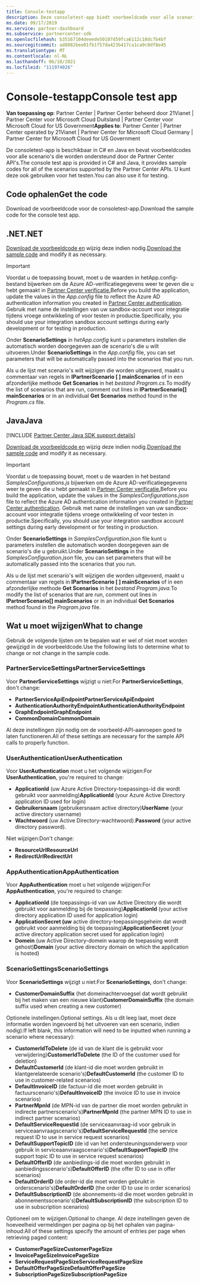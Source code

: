 ```yaml
---
title: Console-testapp
description: Deze consoletest-app biedt voorbeeldcode voor alle scenario's die worden ondersteund door Partner Center API's. U kunt deze ook gebruiken voor het testen.
ms.date: 09/17/2019
ms.service: partner-dashboard
ms.subservice: partnercenter-sdk
ms.openlocfilehash: b35167104deeede50107d59fca6112c10dc7b4bf
ms.sourcegitcommit: ad8082bee01fb1f57da423b417ca1ca9c0df8e45
ms.translationtype: MT
ms.contentlocale: nl-NL
ms.lasthandoff: 06/10/2021
ms.locfileid: "111974026"
---
```

# <a name="console-test-app"></a><span data-ttu-id="30eb1-104">Console-testapp</span><span class="sxs-lookup"><span data-stu-id="30eb1-104">Console test app</span></span>

<span data-ttu-id="30eb1-105">**Van toepassing op**: Partner Center | Partner Center beheerd door 21Vianet | Partner Center voor Microsoft Cloud Duitsland | Partner Center voor Microsoft Cloud for US Government</span><span class="sxs-lookup"><span data-stu-id="30eb1-105">**Applies to**: Partner Center | Partner Center operated by 21Vianet | Partner Center for Microsoft Cloud Germany | Partner Center for Microsoft Cloud for US Government</span></span>

<span data-ttu-id="30eb1-106">De consoletest-app is beschikbaar in C# en Java en bevat voorbeeldcodes voor alle scenario's die worden ondersteund door de Partner Center API's.</span><span class="sxs-lookup"><span data-stu-id="30eb1-106">The console test app is provided in C# and Java, it provides sample codes for all of the scenarios supported by the Partner Center APIs.</span></span> <span data-ttu-id="30eb1-107">U kunt deze ook gebruiken voor het testen.</span><span class="sxs-lookup"><span data-stu-id="30eb1-107">You can also use it for testing.</span></span>

## <a name="get-the-code"></a><span data-ttu-id="30eb1-108">Code ophalen</span><span class="sxs-lookup"><span data-stu-id="30eb1-108">Get the code</span></span>

<span data-ttu-id="30eb1-109">Download de voorbeeldcode voor de consoletest-app.</span><span class="sxs-lookup"><span data-stu-id="30eb1-109">Download the sample code for the console test app.</span></span>

## <a name="net"></a><span data-ttu-id="30eb1-110">.NET</span><span class="sxs-lookup"><span data-stu-id="30eb1-110">.NET</span></span>

<span data-ttu-id="30eb1-111">[Download de voorbeeldcode en](https://go.microsoft.com/fwlink/p/?LinkId=746682) wijzig deze indien nodig.</span><span class="sxs-lookup"><span data-stu-id="30eb1-111">[Download the sample code](https://go.microsoft.com/fwlink/p/?LinkId=746682) and modify it as necessary.</span></span>

> [!IMPORTANT]
> <span data-ttu-id="30eb1-112">Voordat u de toepassing bouwt,  moet u de waarden in hetApp.config-bestand bijwerken om de Azure AD-verificatiegegevens weer te geven die u hebt gemaakt in [Partner Center verificatie.](partner-center-authentication.md)</span><span class="sxs-lookup"><span data-stu-id="30eb1-112">Before you build the application, update the values in the *App.config* file to reflect the Azure AD authentication information you created in [Partner Center authentication](partner-center-authentication.md).</span></span> <span data-ttu-id="30eb1-113">Gebruik met name de instellingen van uw sandbox-account voor integratie tijdens vroege ontwikkeling of voor testen in productie.</span><span class="sxs-lookup"><span data-stu-id="30eb1-113">Specifically, you should use your integration sandbox account settings during early development or for testing in production.</span></span>

<span data-ttu-id="30eb1-114">Onder **ScenarioSettings** in *hetApp.config* kunt u parameters instellen die automatisch worden doorgegeven aan de scenario's die u wilt uitvoeren.</span><span class="sxs-lookup"><span data-stu-id="30eb1-114">Under **ScenarioSettings** in the *App.config* file, you can set parameters that will be automatically passed into the scenarios that you run.</span></span>

<span data-ttu-id="30eb1-115">Als u de lijst met scenario's wilt wijzigen die worden uitgevoerd, maakt u commentaar van regels in **IPartnerScenario \[ \] mainScenarios** of in een afzonderlijke methode **Get Scenarios** in het *bestand Program.cs.*</span><span class="sxs-lookup"><span data-stu-id="30eb1-115">To modify the list of scenarios that are run, comment out lines in **IPartnerScenario\[\] mainScenarios** or in an individual **Get Scenarios** method found in the *Program.cs* file.</span></span>

## <a name="java"></a><span data-ttu-id="30eb1-116">Java</span><span class="sxs-lookup"><span data-stu-id="30eb1-116">Java</span></span>

[!INCLUDE [Partner Center Java SDK support details](../includes/java-sdk-support.md)]

<span data-ttu-id="30eb1-117">[Download de voorbeeldcode en](https://go.microsoft.com/fwlink/p/?LinkId=2026887) wijzig deze indien nodig.</span><span class="sxs-lookup"><span data-stu-id="30eb1-117">[Download the sample code](https://go.microsoft.com/fwlink/p/?LinkId=2026887) and modify it as necessary.</span></span>

> [!IMPORTANT]
> <span data-ttu-id="30eb1-118">Voordat u de toepassing bouwt, moet u de waarden in het bestand *SamplesConfigurations.js* bijwerken om de Azure AD-verificatiegegevens weer te geven die u hebt gemaakt in [Partner Center verificatie.](partner-center-authentication.md)</span><span class="sxs-lookup"><span data-stu-id="30eb1-118">Before you build the application, update the values in the *SamplesConfigurations.json* file to reflect the Azure AD authentication information you created in [Partner Center authentication](partner-center-authentication.md).</span></span> <span data-ttu-id="30eb1-119">Gebruik met name de instellingen van uw sandbox-account voor integratie tijdens vroege ontwikkeling of voor testen in productie.</span><span class="sxs-lookup"><span data-stu-id="30eb1-119">Specifically, you should use your integration sandbox account settings during early development or for testing in production.</span></span>

<span data-ttu-id="30eb1-120">Onder **ScenarioSettings** in *SamplesConfiguration.json* file kunt u parameters instellen die automatisch worden doorgegeven aan de scenario's die u gebruikt.</span><span class="sxs-lookup"><span data-stu-id="30eb1-120">Under **ScenarioSettings** in the *SamplesConfiguration.json* file, you can set parameters that will be automatically passed into the scenarios that you run.</span></span>

<span data-ttu-id="30eb1-121">Als u de lijst met scenario's wilt wijzigen die worden uitgevoerd, maakt u commentaar van regels in **IPartnerScenario \[ \] mainScenarios** of in een afzonderlijke methode **Get Scenarios** in het *bestand Program.java.*</span><span class="sxs-lookup"><span data-stu-id="30eb1-121">To modify the list of scenarios that are run, comment out lines in **IPartnerScenario\[\] mainScenarios** or in an individual **Get Scenarios** method found in the *Program.java* file.</span></span>

## <a name="what-to-change"></a><span data-ttu-id="30eb1-122">Wat u moet wijzigen</span><span class="sxs-lookup"><span data-stu-id="30eb1-122">What to change</span></span>

<span data-ttu-id="30eb1-123">Gebruik de volgende lijsten om te bepalen wat er wel of niet moet worden gewijzigd in de voorbeeldcode.</span><span class="sxs-lookup"><span data-stu-id="30eb1-123">Use the following lists to determine what to change or not change in the sample code.</span></span>

### <a name="partnerservicesettings"></a><span data-ttu-id="30eb1-124">PartnerServiceSettings</span><span class="sxs-lookup"><span data-stu-id="30eb1-124">PartnerServiceSettings</span></span>

<span data-ttu-id="30eb1-125">Voor **PartnerServiceSettings** wijzigt u niet:</span><span class="sxs-lookup"><span data-stu-id="30eb1-125">For **PartnerServiceSettings**, don't change:</span></span>

- <span data-ttu-id="30eb1-126">**PartnerServiceApiEndpoint**</span><span class="sxs-lookup"><span data-stu-id="30eb1-126">**PartnerServiceApiEndpoint**</span></span>
- <span data-ttu-id="30eb1-127">**AuthenticationAuthorityEndpoint**</span><span class="sxs-lookup"><span data-stu-id="30eb1-127">**AuthenticationAuthorityEndpoint**</span></span>
- <span data-ttu-id="30eb1-128">**GraphEndpoint**</span><span class="sxs-lookup"><span data-stu-id="30eb1-128">**GraphEndpoint**</span></span>
- <span data-ttu-id="30eb1-129">**CommonDomain**</span><span class="sxs-lookup"><span data-stu-id="30eb1-129">**CommonDomain**</span></span>

<span data-ttu-id="30eb1-130">Al deze instellingen zijn nodig om de voorbeeld-API-aanroepen goed te laten functioneren.</span><span class="sxs-lookup"><span data-stu-id="30eb1-130">All of these settings are necessary for the sample API calls to properly function.</span></span>

### <a name="userauthentication"></a><span data-ttu-id="30eb1-131">UserAuthentication</span><span class="sxs-lookup"><span data-stu-id="30eb1-131">UserAuthentication</span></span>

<span data-ttu-id="30eb1-132">Voor **UserAuthentication** moet u het volgende wijzigen:</span><span class="sxs-lookup"><span data-stu-id="30eb1-132">For **UserAuthentication**, you're required to change:</span></span>

- <span data-ttu-id="30eb1-133">**ApplicationId** (uw Azure Active Directory-toepassings-id die wordt gebruikt voor aanmelding)</span><span class="sxs-lookup"><span data-stu-id="30eb1-133">**ApplicationId** (your Azure Active Directory application ID used for login)</span></span>
- <span data-ttu-id="30eb1-134">**Gebruikersnaam** (gebruikersnaam active directory)</span><span class="sxs-lookup"><span data-stu-id="30eb1-134">**UserName** (your active directory username)</span></span>
- <span data-ttu-id="30eb1-135">**Wachtwoord** (uw Active Directory-wachtwoord).</span><span class="sxs-lookup"><span data-stu-id="30eb1-135">**Password** (your active directory password).</span></span>

<span data-ttu-id="30eb1-136">Niet wijzigen:</span><span class="sxs-lookup"><span data-stu-id="30eb1-136">Don't change:</span></span>

- <span data-ttu-id="30eb1-137">**ResourceUrl**</span><span class="sxs-lookup"><span data-stu-id="30eb1-137">**ResourceUrl**</span></span>
- <span data-ttu-id="30eb1-138">**RedirectUrl**</span><span class="sxs-lookup"><span data-stu-id="30eb1-138">**RedirectUrl**</span></span>

### <a name="appauthentication"></a><span data-ttu-id="30eb1-139">AppAuthentication</span><span class="sxs-lookup"><span data-stu-id="30eb1-139">AppAuthentication</span></span>

<span data-ttu-id="30eb1-140">Voor **AppAuthentication** moet u het volgende wijzigen:</span><span class="sxs-lookup"><span data-stu-id="30eb1-140">For **AppAuthentication**, you're required to change:</span></span>

- <span data-ttu-id="30eb1-141">**ApplicationId** (de toepassings-id van uw Active Directory die wordt gebruikt voor aanmelding bij de toepassing)</span><span class="sxs-lookup"><span data-stu-id="30eb1-141">**ApplicationId** (your active directory application ID used for application login)</span></span>
- <span data-ttu-id="30eb1-142">**ApplicationSecret (uw** active directory-toepassingsgeheim dat wordt gebruikt voor aanmelding bij de toepassing)</span><span class="sxs-lookup"><span data-stu-id="30eb1-142">**ApplicationSecret** (your active directory application secret used for application login)</span></span>
- <span data-ttu-id="30eb1-143">**Domein** (uw Active Directory-domein waarop de toepassing wordt gehost)</span><span class="sxs-lookup"><span data-stu-id="30eb1-143">**Domain** (your active directory domain on which the application is hosted)</span></span>

### <a name="scenariosettings"></a><span data-ttu-id="30eb1-144">ScenarioSettings</span><span class="sxs-lookup"><span data-stu-id="30eb1-144">ScenarioSettings</span></span>

<span data-ttu-id="30eb1-145">Voor **ScenarioSettings** wijzigt u niet:</span><span class="sxs-lookup"><span data-stu-id="30eb1-145">For **ScenarioSettings**, don't change:</span></span>

- <span data-ttu-id="30eb1-146">**CustomerDomainSuffix** (het domeinachtervoegsel dat wordt gebruikt bij het maken van een nieuwe klant)</span><span class="sxs-lookup"><span data-stu-id="30eb1-146">**CustomerDomainSuffix** (the domain suffix used when creating a new customer)</span></span>

<span data-ttu-id="30eb1-147">Optionele instellingen.</span><span class="sxs-lookup"><span data-stu-id="30eb1-147">Optional settings.</span></span> <span data-ttu-id="30eb1-148">Als u dit leeg laat, moet deze informatie worden ingevoerd bij het uitvoeren van een scenario, indien nodig):</span><span class="sxs-lookup"><span data-stu-id="30eb1-148">If left blank, this information will need to be inputted when running a scenario where necessary):</span></span>

- <span data-ttu-id="30eb1-149">**CustomerIdToDelete** (de id van de klant die is gebruikt voor verwijdering)</span><span class="sxs-lookup"><span data-stu-id="30eb1-149">**CustomerIdToDelete** (the ID of the customer used for deletion)</span></span>
- <span data-ttu-id="30eb1-150">**DefaultCustomerId** (de klant-id die moet worden gebruikt in klantgerelateerde scenario's)</span><span class="sxs-lookup"><span data-stu-id="30eb1-150">**DefaultCustomerId** (the customer ID to use in customer-related scenarios)</span></span>
- <span data-ttu-id="30eb1-151">**DefaultInvoiceID** (de factuur-id die moet worden gebruikt in factuurscenario's)</span><span class="sxs-lookup"><span data-stu-id="30eb1-151">**DefaultInvoiceID** (the invoice ID to use in invoice scenarios)</span></span>
- <span data-ttu-id="30eb1-152">**PartnerMpnId** (de MPN-id van de partner die moet worden gebruikt in indirecte partnerscenario's)</span><span class="sxs-lookup"><span data-stu-id="30eb1-152">**PartnerMpnId** (the partner MPN ID to use in indirect partner scenarios)</span></span>
- <span data-ttu-id="30eb1-153">**DefaultServiceRequestId** (de serviceaanvraag-id voor gebruik in serviceaanvraagscenario's)</span><span class="sxs-lookup"><span data-stu-id="30eb1-153">**DefaultServiceRequestId** (the service request ID to use in service request scenarios)</span></span>
- <span data-ttu-id="30eb1-154">**DefaultSupportTopicID** (de id van het ondersteuningsonderwerp voor gebruik in serviceaanvraagscenario's)</span><span class="sxs-lookup"><span data-stu-id="30eb1-154">**DefaultSupportTopicID** (the support topic ID to use in service request scenarios)</span></span>
- <span data-ttu-id="30eb1-155">**DefaultOfferID** (de aanbiedings-id die moet worden gebruikt in aanbiedingsscenario's)</span><span class="sxs-lookup"><span data-stu-id="30eb1-155">**DefaultOfferID** (the offer ID to use in offer scenarios)</span></span>
- <span data-ttu-id="30eb1-156">**DefaultOrderID** (de order-id die moet worden gebruikt in orderscenario's)</span><span class="sxs-lookup"><span data-stu-id="30eb1-156">**DefaultOrderID** (the order ID to use in order scenarios)</span></span>
- <span data-ttu-id="30eb1-157">**DefaultSubscriptionID** (de abonnements-id die moet worden gebruikt in abonnementsscenario's)</span><span class="sxs-lookup"><span data-stu-id="30eb1-157">**DefaultSubscriptionID** (the subscription ID to use in subscription scenarios)</span></span>

<span data-ttu-id="30eb1-158">Optioneel om te wijzigen.</span><span class="sxs-lookup"><span data-stu-id="30eb1-158">Optional to change.</span></span> <span data-ttu-id="30eb1-159">Al deze instellingen geven de hoeveelheid vermeldingen per pagina op bij het ophalen van pagina-inhoud:</span><span class="sxs-lookup"><span data-stu-id="30eb1-159">All of these settings specify the amount of entries per page when retrieving paged content:</span></span>

- <span data-ttu-id="30eb1-160">**CustomerPageSize**</span><span class="sxs-lookup"><span data-stu-id="30eb1-160">**CustomerPageSize**</span></span>
- <span data-ttu-id="30eb1-161">**InvoicePageSize**</span><span class="sxs-lookup"><span data-stu-id="30eb1-161">**InvoicePageSize**</span></span>
- <span data-ttu-id="30eb1-162">**ServiceRequestPageSize**</span><span class="sxs-lookup"><span data-stu-id="30eb1-162">**ServiceRequestPageSize**</span></span>
- <span data-ttu-id="30eb1-163">**DefaultOfferPageSize**</span><span class="sxs-lookup"><span data-stu-id="30eb1-163">**DefaultOfferPageSize**</span></span>
- <span data-ttu-id="30eb1-164">**SubscriptionPageSize**</span><span class="sxs-lookup"><span data-stu-id="30eb1-164">**SubscriptionPageSize**</span></span>
